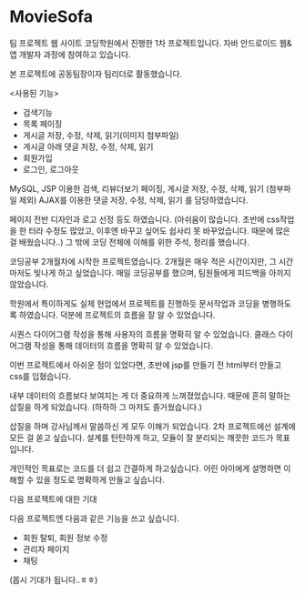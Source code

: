# MovieSofa
팀 프로젝트 웹 사이트
코딩학원에서 진행한 1차 프로젝트입니다.
자바 안드로이드 웹&앱 개발자 과정에 참여하고 있습니다.

본 프로젝트에 공동팀장이자 팀리더로 활동했습니다.


<사용된 기능>

- 검색기능
- 목록 페이징
- 게시글 저장, 수정, 삭제, 읽기(이미지 첨부파일)
- 게시글 아래 댓글 저장, 수정, 삭제, 읽기
- 회원가입 
- 로그인, 로그아웃

MySQL, JSP 이용한 검색, 리뷰더보기 페이징, 게시글 저장, 수정, 삭제, 읽기 (첨부파일 제외)
AJAX를 이용한 댓글 저장, 수정, 삭제, 읽기 를 담당하였습니다.

페이지 전반 디자인과 로고 선정 등도 하였습니다.
(아쉬움이 많습니다. 초반에 css작업을 한 터라 수정도 많았고, 이후엔 바꾸고 싶어도 쉽사리 못 바꾸었습니다. 때문에 많은 걸 배웠습니다..)
그 밖에 코딩 전체에 이해를 위한 주석, 정리를 했습니다. 

코딩공부 2개월차에 시작한 프로젝트였습니다.
2개월은 매우 적은 시간이지만, 그 시간마저도 빛나게 하고 싶었습니다.
매일 코딩공부를 했으며, 팀원들에게 피드백을 아끼지 않았습니다.

학원에서 특이하게도 실제 현업에서 프로젝트를 진행하듯
문서작업과 코딩을 병행하도록 하였습니다.
덕분에 프로젝트의 흐름을 잘 알 수 있었습니다.

시퀀스 다이어그램 작성을 통해 사용자의 흐름을 명확히 알 수 있었습니다.
클래스 다이어그램 작성을 통해 데이터의 흐름을 명확히 알 수 있었습니다.


이번 프로젝트에서 아쉬운 점이 있었다면,
초반에 jsp를 만들기 전
html부터 만들고 css를 입혔습니다.

내부 데이터의 흐름보다 보여지는 게 더 중요하게 느껴졌었습니다.
때문에 흔히 말하는 삽질을 하게 되었습니다. (하하하 그 마저도 즐거웠습니다.)

삽질을 하며 강사님께서 말씀하신 게 모두 이해가 되었습니다.
2차 프로젝트에선 설계에 모든 걸 쏟고 싶습니다.
설계를 탄탄하게 하고, 모듈이 잘 분리되는 깨끗한 코드가 목표입니다.

개인적인 목표로는 코드를 더 쉽고 간결하게 하고싶습니다.
어린 아이에게 설명하면 이해할 수 있을 정도로 명확하게 만들고 싶습니다.



다음 프로젝트에 대한 기대

다음 프로젝트엔 다음과 같은 기능을 쓰고 싶습니다.

- 회원 탈퇴, 회원 정보 수정
- 관리자 페이지
- 채팅

(몹시 기대가 됩니다..ㅎㅎ)


